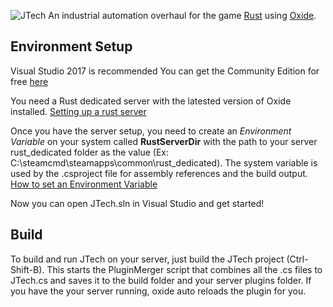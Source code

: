 ![JTech](https://i.imgur.com/4vq4FiS.png)
An industrial automation overhaul for the game [Rust](https://playrust.com) using [Oxide](https://github.com/OxideMod/Oxide).

## Environment Setup
Visual Studio 2017 is recommended
You can get the Community Edition for free [here](https://www.visualstudio.com/downloads/)

You need a Rust dedicated server with the latested version of Oxide installed.
[Setting up a rust server](http://oxidemod.org/threads/setting-up-a-rust-server-with-windows.5743/)

Once you have the server setup, you need to create an *_Environment Variable_* on your system called **RustServerDir** with the path to your server rust_dedicated folder as the value (Ex: C:\steamcmd\steamapps\common\rust_dedicated).  The system variable is used by the .csproject file for assembly references and the build output.
[How to set an Environment Variable](https://superuser.com/a/284351)

Now you can open JTech.sln in Visual Studio and get started!

## Build

To build and run JTech on your server, just build the JTech project (Ctrl-Shift-B).  This starts the PluginMerger script that combines all the .cs files to JTech.cs and saves it to the build folder and your server plugins folder.  If you have the your server running, oxide auto reloads the plugin for you.